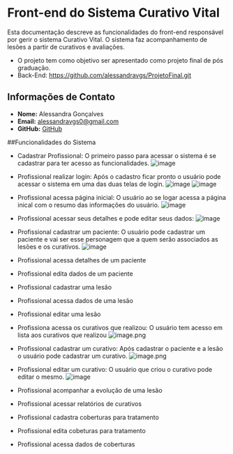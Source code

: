 # Front-end do Sistema Curativo Vital

Esta documentação descreve as funcionalidades do front-end responsável por gerir o sistema Curativo Vital.
O sistema faz acompanhamento de lesões a partir de curativos e avaliações.

- O projeto tem como objetivo ser apresentado como projeto final de pós graduação.
- Back-End: https://github.com/alessandravgs/ProjetoFinal.git

## Informações de Contato

- **Nome:** Alessandra Gonçalves
- **Email:** alessandravgs0@gmail.com
- **GitHub:** [GitHub](https://github.com/alessandravgs)

##Funcionalidades do Sistema

- Cadastrar Profissional: O primeiro passo para acessar o sistema é se cadastrar para ter acesso as funcionalidades.
![image](https://github.com/user-attachments/assets/29e53d06-5b26-4973-a261-fd9ec7dc4b9d)

- Profissional realizar login: Após o cadastro ficar pronto o usuário pode acessar o sistema em uma das duas telas de login.
![image](https://github.com/user-attachments/assets/cc5163c0-93fd-48fd-8fee-45e34b7749f6)
![image](https://github.com/user-attachments/assets/ade983bd-d61a-4a82-a02e-c9248767dd55)

- Profissional acessa página inicial: O usuário ao se logar acessa a página inical com o resumo das informações do usuário.
![image](https://github.com/user-attachments/assets/b7f8ca11-625e-43ad-8d8b-ea9f1c94d1f9)

- Profissional acessar seus detalhes e pode editar seus dados:
![image](https://github.com/user-attachments/assets/d6282d12-9825-4334-8bc5-9fc38b714167)

- Profissional cadastrar um paciente: O usuário pode cadastrar um paciente e vai ser esse personagem que a quem serão associados as lesões e os curativos.
![image](https://github.com/user-attachments/assets/a898617d-1eaf-4a26-a1d5-b3acf2c7c1c8)

- Profissional acessa detalhes de um paciente
- Profissional edita dados de um paciente
- Profissional cadastrar uma lesão
- Profissional acessa dados de uma lesão
- Profissional editar uma lesão
- Profissiona acessa os curativos que realizou: O usuário tem acesso em lista aos curativos que realizou
![image.png](https://prod-files-secure.s3.us-west-2.amazonaws.com/f7e8cf95-2fc8-44a1-a29f-1e752a79cfb1/9fa6b729-c3a5-4030-914f-4f001e999fa8/image.png)

- Profissional cadastrar um curativo: Após cadastrar o paciente e a lesão o usuário pode cadastrar um curativo.
![image.png](https://prod-files-secure.s3.us-west-2.amazonaws.com/f7e8cf95-2fc8-44a1-a29f-1e752a79cfb1/eade634f-2874-45aa-8b39-660476db3f0b/image.png)

- Profissional editar um curativo: O usuário que criou o curativo pode editar o mesmo.
![image](https://github.com/user-attachments/assets/95e06b6a-a049-4a0e-8fad-cd3822b97356)

- Profissional acompanhar a evolução de uma lesão
- Profissional acessar relatórios de curativos
- Profissional cadastra coberturas para tratamento
- Profissional edita cobeturas para tratamento
- Profissional acessa dados de coberturas
